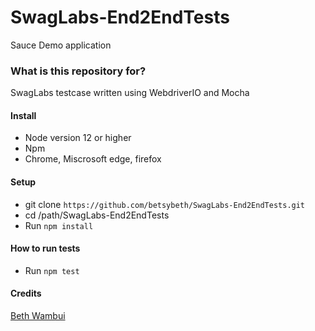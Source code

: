 # SwagLabs-End2EndTests
Sauce Demo application

### What is this repository for? ###
SwagLabs testcase written using WebdriverIO and Mocha

#### Install
* Node version 12 or higher 
* Npm
* Chrome, Miscrosoft edge, firefox

#### Setup
 * git clone `https://github.com/betsybeth/SwagLabs-End2EndTests.git`
 * cd /path/SwagLabs-End2EndTests
 * Run `npm install`

#### How to run tests
* Run `npm test`


#### Credits 
[Beth Wambui](https://www.linkedin.com/in/beth-wambui-8a384214a/)